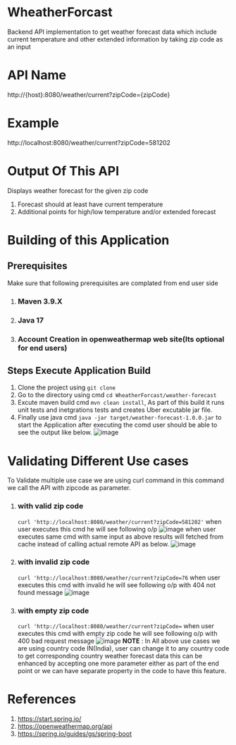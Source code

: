 # WheatherForcast
Backend API implementation to get weather forecast data which include current temperature and other extended information by taking zip code as an input
# API Name
http://{host}:8080/weather/current?zipCode={zipCode}
# Example
http://localhost:8080/weather/current?zipCode=581202
# Output Of This API
Displays weather forecast for the given zip code
1. Forecast should at least have current temperature
2. Additional points for high/low temperature and/or extended forecast
# Building of this Application
## Prerequisites
Make sure that following prerequisites are complated from end user side 
1. ### Maven 3.9.X
2. ### Java 17
3. ### Account Creation in openweathermap web site(Its optional for end users)
## Steps Execute Application Build
1. Clone the project using `git clone`
2. Go to the directory using cmd `cd WheatherForcast/weather-forecast`
3. Excute maven build cmd `mvn clean install`, As part of this build it runs unit tests and inetgrations tests and creates Uber excutable jar file.
4. Finally use java cmd `java -jar target/weather-forecast-1.0.0.jar` to start the Application after executing the comd user should be able to see the output like below.
   ![image](https://github.com/naveenkumargp/WheatherForcast/assets/10413446/a66b949b-ce74-44cb-8c34-5141b225587c)
# Validating Different Use cases 
To Validate multiple use case we are using curl command in this command we call the API with zipcode as parameter.
1. ### with valid zip code
    `curl 'http://localhost:8080/weather/current?zipCode=581202'` when user executes this cmd he will see following o/p
   ![image](https://github.com/naveenkumargp/WheatherForcast/assets/10413446/385248e7-d7ee-482b-a174-956897e9733d)
   when user executes same cmd with same input as above results will fetched from cache instead of calling actual remote API as below.
   ![image](https://github.com/naveenkumargp/WheatherForcast/assets/10413446/00b73113-3661-4518-a9fe-cde6de7779de)
2. ### with invalid zip code
   `curl 'http://localhost:8080/weather/current?zipCode=76` when user executes this cmd with invalid  he will see following o/p with 404 not found message
    ![image](https://github.com/naveenkumargp/WheatherForcast/assets/10413446/cb48eb79-71f2-4c5d-bd58-3979c6a2472b)
3. ### with empty zip code
    `curl 'http://localhost:8080/weather/current?zipCode=` when user executes this cmd with empty zip code he will see following o/p with 400 bad request message
   ![image](https://github.com/naveenkumargp/WheatherForcast/assets/10413446/1767869f-e228-46fc-9049-a3c56c012cac)
**NOTE** : In All above use cases we are using country code IN(India), user can change it to any country code to get corresponding country weather forecast data this can be enhanced by accepting one more parameter either as part of the end point or we can have separate property in the code to have this feature.
# References 
1. https://start.spring.io/
2. https://openweathermap.org/api
3. https://spring.io/guides/gs/spring-boot

